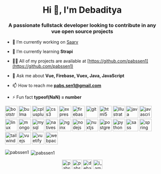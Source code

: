 <h1 align="center">Hi 👋, I'm Debaditya</h1>
<h3 align="center">A passionate fullstack developer looking to contribute in any vue open source projects</h3>

- 🔭 I’m currently working on [Saarv](https://saarv.com)

- 🌱 I’m currently learning **Strapi**

- 👨‍💻 All of my projects are available at [https://github.com/pabssen1](https://github.com/pabssen1)

- 💬 Ask me about **Vue, Firebase, Vuex, Java, JavaScript**

- 📫 How to reach me **pabs.sen1@gmail.com**

- ⚡ Fun fact **typeof(NaN) = number**

<p align="left"><img src="https://devicons.github.io/devicon/devicon.git/icons/bootstrap/bootstrap-plain.svg" alt="bootstrap" width="40" height="40"/> <img src="https://raw.githubusercontent.com/gilbarbara/logos/804dc257b59e144eaca5bc6ffd16949752c6f789/logos/bulma.svg" alt="bulma" width="40" height="40"/> <img src="https://devicons.github.io/devicon/devicon.git/icons/cplusplus/cplusplus-original.svg" alt="cplusplus" width="40" height="40"/> <img src="https://devicons.github.io/devicon/devicon.git/icons/css3/css3-original-wordmark.svg" alt="css3" width="40" height="40"/> <img src="https://devicons.github.io/devicon/devicon.git/icons/express/express-original-wordmark.svg" alt="express" width="40" height="40"/> <img src="https://www.vectorlogo.zone/logos/firebase/firebase-icon.svg" alt="firebase" width="40" height="40"/> <img src="https://www.vectorlogo.zone/logos/git-scm/git-scm-icon.svg" alt="git" width="40" height="40"/> <img src="https://devicons.github.io/devicon/devicon.git/icons/html5/html5-original-wordmark.svg" alt="html5" width="40" height="40"/> <img src="https://www.vectorlogo.zone/logos/adobe_illustrator/adobe_illustrator-icon.svg" alt="illustrator" width="40" height="40"/> <img src="https://devicons.github.io/devicon/devicon.git/icons/java/java-original-wordmark.svg" alt="java" width="40" height="40"/> <img src="https://devicons.github.io/devicon/devicon.git/icons/javascript/javascript-original.svg" alt="javascript" width="40" height="40"/> <img src="https://devicons.github.io/devicon/devicon.git/icons/linux/linux-original.svg" alt="linux" width="40" height="40"/> <img src="https://devicons.github.io/devicon/devicon.git/icons/mongodb/mongodb-original-wordmark.svg" alt="mongodb" width="40" height="40"/> <img src="https://devicons.github.io/devicon/devicon.git/icons/mysql/mysql-original-wordmark.svg" alt="mysql" width="40" height="40"/> <img src="https://raw.githubusercontent.com/detain/svg-logos/780f25886640cef088af994181646db2f6b1a3f8/svg/nativescript.svg" alt="nativescript" width="40" height="40"/> <img src="https://devicons.github.io/devicon/devicon.git/icons/nginx/nginx-original.svg" alt="nginx" width="40" height="40"/> <img src="https://devicons.github.io/devicon/devicon.git/icons/nodejs/nodejs-original-wordmark.svg" alt="nodejs" width="40" height="40"/> <img src="https://www.vectorlogo.zone/logos/nuxtjs/nuxtjs-icon.svg" alt="nuxtjs" width="40" height="40"/> <img src="https://devicons.github.io/devicon/devicon.git/icons/postgresql/postgresql-original-wordmark.svg" alt="postgresql" width="40" height="40"/> <img src="https://devicons.github.io/devicon/devicon.git/icons/python/python-original.svg" alt="python" width="40" height="40"/> <img src="https://devicons.github.io/devicon/devicon.git/icons/sass/sass-original.svg" alt="sass" width="40" height="40"/> <img src="https://www.vectorlogo.zone/logos/springio/springio-icon.svg" alt="spring" width="40" height="40"/> <img src="https://www.vectorlogo.zone/logos/tailwindcss/tailwindcss-icon.svg" alt="tailwind" width="40" height="40"/> <img src="https://devicons.github.io/devicon/devicon.git/icons/vuejs/vuejs-original-wordmark.svg" alt="vuejs" width="40" height="40"/> <img src="https://seeklogo.com/images/V/vuetify-logo-3BCF73C928-seeklogo.com.png" alt="vuetify" width="40" height="40"/> <img src="https://devicons.github.io/devicon/devicon.git/icons/webpack/webpack-original.svg" alt="webpack" width="40" height="40"/></p>

<p><img align="left" src="https://github-readme-stats.vercel.app/api/top-langs/?username=pabssen1&layout=compact&hide=html" alt="pabssen1" /></p>

<p>&nbsp;<img align="center" src="https://github-readme-stats.vercel.app/api?username=pabssen1&show_icons=true" alt="pabssen1" /></p>

<p align="center">
<a href="https://codepen.io/pabssen1" target="blank"><img align="center" src="https://cdn.jsdelivr.net/npm/simple-icons@3.0.1/icons/codepen.svg" alt="pabssen1" height="30" width="30" /></a>
<a href="https://twitter.com/pabssen1" target="blank"><img align="center" src="https://cdn.jsdelivr.net/npm/simple-icons@3.0.1/icons/twitter.svg" alt="pabssen1" height="30" width="30" /></a>
<a href="https://linkedin.com/in/debaditya" target="blank"><img align="center" src="https://cdn.jsdelivr.net/npm/simple-icons@3.0.1/icons/linkedin.svg" alt="debaditya" height="30" width="30" /></a>
<a href="https://instagram.com/i_am_programmed" target="blank"><img align="center" src="https://cdn.jsdelivr.net/npm/simple-icons@3.0.1/icons/instagram.svg" alt="i_am_programmed" height="30" width="30" /></a>
</p>
